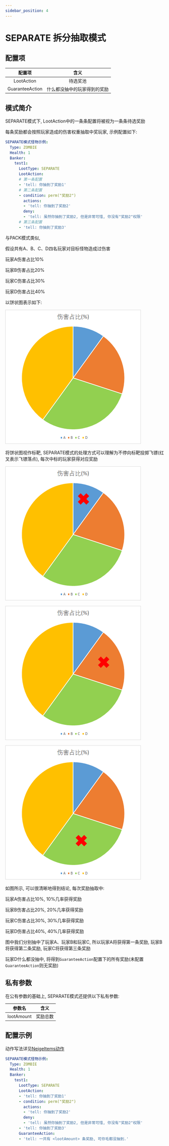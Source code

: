 ```yaml
---
sidebar_position: 4
---
```


# SEPARATE 拆分抽取模式

## 配置项

| 配置项 | 含义 |
| :----: | :----: |
| LootAction | 待选奖池 |
| GuaranteeAction | 什么都没抽中的玩家得到的奖励 |

## 模式简介

SEPARATE模式下, LootAction中的一条条配置将被视为一条条待选奖励

每条奖励都会按照玩家造成的伤害权重抽取中奖玩家, 示例配置如下:

```yaml
SEPARATE模式怪物示例:
  Type: ZOMBIE
  Health: 1
  Banker:
    test1:
      LootType: SEPARATE
      LootAction:
      # 第一条配置
      - 'tell: 你抽到了奖励1'
      # 第二条配置
      - condition: perm("奖励2")
        actions:
        - 'tell: 你抽到了奖励2'
        deny:
        - 'tell: 虽然你抽到了奖励2, 但是非常可惜, 你没有"奖励2"权限'
      # 第三条配置
      - 'tell: 你抽到了奖励3'
```

与PACK模式类似, 

假设共有A、B、C、D四名玩家对目标怪物造成过伤害

玩家A伤害占比10%

玩家B伤害占比20%

玩家C伤害占比30%

玩家D伤害占比40%

以饼状图表示如下:

![伤害占比](_images/伤害占比.png)

将饼状图视作标靶, SEPARATE模式的处理方式可以理解为不停向标靶投掷飞镖(红叉表示飞镖落点), 每次中标的玩家获得对应奖励

![伤害占比](_images/抽取1.png)

![伤害占比](_images/抽取3.png)

![伤害占比](_images/抽取4.png)

如图所示, 可以很清晰地得到结论, 每次奖励抽取中:

玩家A伤害占比10%, 10%几率获得奖励

玩家B伤害占比20%, 20%几率获得奖励

玩家C伤害占比30%, 30%几率获得奖励

玩家D伤害占比40%, 40%几率获得奖励

图中我们分别抽中了玩家A、玩家B和玩家C, 所以玩家A将获得第一条奖励, 玩家B将获得第二条奖励, 玩家C将获得第三条奖励

玩家D什么都没抽中, 将得到`GuaranteeAction`配置下的所有奖励(未配置`GuaranteeAction`则无奖励)

## 私有参数

在公有参数的基础上, SEPARATE模式还提供以下私有参数:

| 参数名 | 含义 |
| :----: | :----: |
| lootAmount | 奖励总数 |

## 配置示例

动作写法详见[NeigeItems动作](战利品配置/公有参数.md#neigeitems动作)

```yaml
SEPARATE模式怪物示例:
  Type: ZOMBIE
  Health: 1
  Banker:
    test1:
      LootType: SEPARATE
      LootAction:
      - 'tell: 你抽到了奖励1'
      - condition: perm("奖励2")
        actions:
        - 'tell: 你抽到了奖励2'
        deny:
        - 'tell: 虽然你抽到了奖励2, 但是非常可惜, 你没有"奖励2"权限'
      - 'tell: 你抽到了奖励3'
      GuaranteeAction:
      - 'tell: 一共有 <lootAmount> 条奖励, 可你毛都没抽到.'
```
